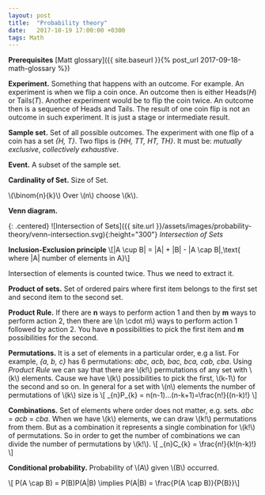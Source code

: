 ```yaml
---
layout: post
title:  "Probability theory"
date:   2017-10-19 17:00:00 +0300
tags: Math
---
```


**Prerequisites** [Matt glossary]({{ site.baseurl }}{% post_url 2017-09-18-math-glossary %})

**Experiment.** Something that happens with an outcome. For example. An experiment is when we flip a coin once. An outcome then is either Heads(*H*) or Tails(*T*). Another experiment would be to flip the coin twice. An outcome then is a sequence of Heads and Tails. The result of one coin flip is not an outcome in such experiment. It is just a stage or intermediate result.

**Sample set.** Set of all possible outcomes. The experiment with one flip of a coin has a set *{H, T}*. Two flips is *{HH, TT, HT, TH}*. It must be: *mutually exclusive*, *collectively exhaustive*.

**Event.** A subset of the sample set.

**Cardinality of Set.** Size of Set.

\\(\binom{n}{k}\\) Over \\(n\\) choose \\(k\\).

**Venn diagram.**

{: .centered}
![Intersection of Sets]({{ site.url }}/assets/images/probability-theory/venn-intersection.svg){:height="300"}
*Intersection of Sets*

**Inclusion-Exclusion principle**
\\[|A \cup B| = |A| + |B| - |A \cap B|,\text{ where |A| number of elements in A}\\]

Intersection of elements is counted twice. Thus we need to extract it.

**Product of sets.** Set of ordered pairs where first item belongs to the first set and second item to the second set.

**Product Rule.** If there are **n** ways to perform action 1 and then by **m** ways to perform action
2, then there are \\(n \cdot m\\) ways to perform action 1 followed by action 2. You have **n** possibilities to pick the first item and **m** possibilities for the second.

**Permutations.** It is a set of elements in a particular order, e.g a list. For example, *{a, b, c}* has 6 permutations: *abc, acb, bac, bca, cab, cba*. Using *Product Rule* we can say that there are \\(k!\\) permutations of any set with \\(k\\) elements. Cause we have \\(k\\) possibilities to pick the first, \\(k-1\\) for the second and so on. In general for a set with \\(n\\) elements the number of permutations of \\(k\\) size is
\\[ \_{n}P_{k} = n(n-1)...(n-k+1)=\frac{n!}{(n-k)!} \\]

**Combinations.** Set of elements where order does not matter, e.g. sets. *abc* = *acb* = *cba*. When we have \\(k\\) elements, we can draw \\(k!\\) permutations from them. But as a combination it represents a single combination for \\(k!\\) of permutations. So in order to get the number of combinations we can divide the number of permutations by \\(k!\\).
\\[ \_{n}C_{k} = \frac{n!}{k!(n-k)!} \\]

**Conditional probability.** Probability of \\(A\\) given \\(B\\) occurred.

\\[ P(A \cap B) = P(B)P(A\|B) \implies P(A\|B) = \frac{P(A \cap B)}{P{B}}\\]
